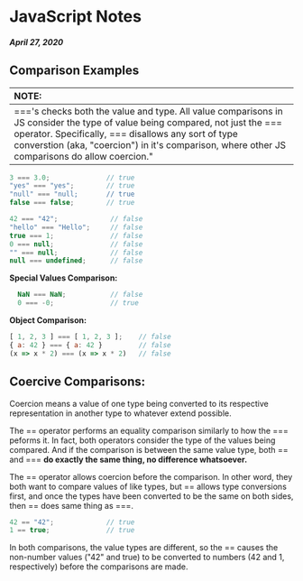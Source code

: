 # JavaScript Notes
##### April 27, 2020

## Comparison Examples

| NOTE: |
| :--- |
|==='s checks both the value and type. All value comparisons in JS consider the type of value being compared, not just the === operator. Specifically, === disallows any sort of type converstion (aka, "coercion") in it's comparison, where other JS comparisons do allow coercion."|

```js
3 === 3.0;              // true
"yes" === "yes";        // true
"null" === "null;       // true
false === false;        // true

42 === "42";             // false
"hello" === "Hello";     // false
true === 1;              // false
0 === null;              // false
"" === null;             // false
null === undefined;      // false
```

**Special Values Comparison:**

```js
  NaN === NaN;           // false
  0 === -0;              // true
```

**Object Comparison:**

```js
[ 1, 2, 3 ] === [ 1, 2, 3 ];    // false
{ a: 42 } === { a: 42 }         // false
(x => x * 2) === (x => x * 2)   // false
```

## Coercive Comparisons:

Coercion means a value of one type being converted to its respective representation in another type to whatever extend possible.

The == operator performs an equality comparison similarly to how the === peforms it. In fact,  both operators consider the type of the values being compared. And if the comparison is between the same value type, both == and === **do exactly the same thing, no difference whatsoever.**

The == operator allows coercion before the comparison. In other word, they both want to compare values of like types, but == allows type conversions first, and once the types have been converted to be the same on both sides, then == does same thing as ===.

```js
42 == "42";             // true
1 == true;              // true
```

In both comparisons, the value types are different, so the == causes the non-number values ("42" and true) to be converted to numbers (42 and 1, respectively) before the comparisons are made.
